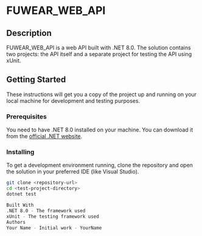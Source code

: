 # FUWEAR_WEB_API

## Description

FUWEAR_WEB_API is a web API built with .NET 8.0. The solution contains two projects: the API itself and a separate project for testing the API using xUnit.

## Getting Started

These instructions will get you a copy of the project up and running on your local machine for development and testing purposes.

### Prerequisites

You need to have .NET 8.0 installed on your machine. You can download it from the [official .NET website](https://dotnet.microsoft.com/download).

### Installing

To get a development environment running, clone the repository and open the solution in your preferred IDE (like Visual Studio).

```bash
git clone <repository-url>
cd <test-project-directory>
dotnet test

Built With
.NET 8.0 - The framework used
xUnit - The testing framework used
Authors
Your Name - Initial work - YourName
```